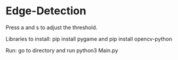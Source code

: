 # Edge-Detection

Press a and s to adjust the threshold.

Libraries to install:
pip install pygame and 
pip install opencv-python

Run:
go to directory and run python3 Main.py
